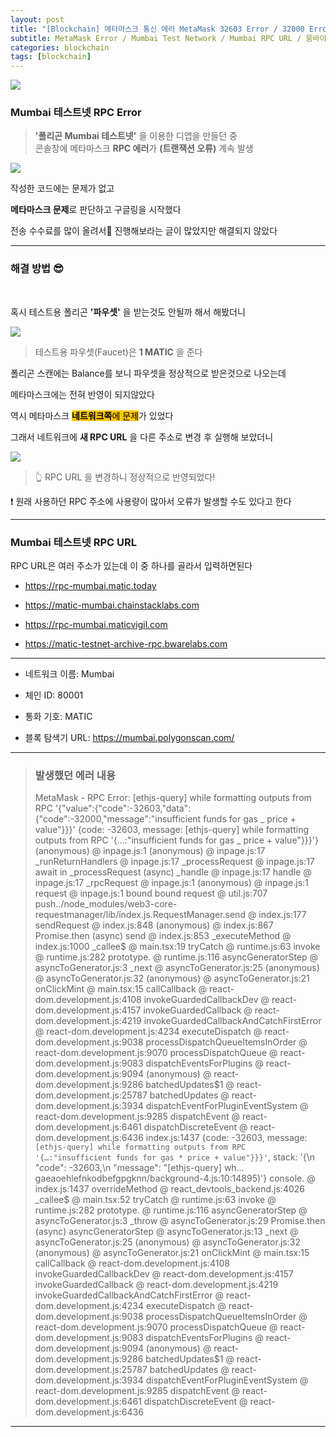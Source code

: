 ```yaml
---
layout: post
title: "[Blockchain] 메타마스크 통신 에러 MetaMask 32603 Error / 32000 Error (폴리곤 Mumbai 테스트넷)"
subtitle: MetaMask Error / Mumbai Test Network / Mumbai RPC URL / 뭄바이 / 폴리곤체인
categories: blockchain
tags: [blockchain]
---
```


![](https://velog.velcdn.com/images/-__-/post/86ec74df-cdaa-48de-bed2-8e75e515263a/image.png)

### Mumbai 테스트넷 RPC Error

> **'폴리곤 Mumbai 테스트넷'** 을 이용한 디앱을 만들던 중<br>
> 콘솔창에 메타마스크 **RPC 에러**가 **(트랜잭션 오류)** 계속 발생

![](https://velog.velcdn.com/images/-__-/post/b27ae5bd-4f6e-48e5-9baf-b9be9c9d80cf/image.png)

작성한 코드에는 문제가 없고

**메타마스크 문제**로 판단하고 구글링을 시작했다

전송 수수료를 많이 올려서🔺 진행해보라는 글이 많았지만 해결되지 않았다

---

### 해결 방법 😎

<br>

혹시 테스트용 폴리곤 **'파우셋'** 을 받는것도 안될까 해서 해봤더니

![](https://velog.velcdn.com/images/-__-/post/02eb19ef-cb81-4c60-a96e-a7bf956c9c38/image.png)

> 테스트용 파우셋(Faucet)은 **1 MATIC** 을 준다

폴리곤 스캔에는 Balance를 보니 파우셋을 정상적으로 받은것으로 나오는데

메타마스크에는 전혀 반영이 되지않았다

역시 메타마스크 <span style="background-color:#FFC701; color:#000;">**네트워크쪽**에 문제</span>가 있었다

그래서 네트워크에 **새 RPC URL** 을 다른 주소로 변경 후 실행해 보았더니

![](https://velog.velcdn.com/images/-__-/post/fdf3a926-b7e2-410e-8d6d-a648e5a4c78b/image.png)

> 👆 RPC URL 을 변경하니 정상적으로 반영되었다!

❗ 원래 사용하던 RPC 주소에 사용량이 많아서 오류가 발생할 수도 있다고 한다

---

### Mumbai 테스트넷 RPC URL

RPC URL은 여러 주소가 있는데 이 중 하나를 골라서 입력하면된다

- <https://rpc-mumbai.matic.today>

- <https://matic-mumbai.chainstacklabs.com>

- <https://rpc-mumbai.maticvigil.com>

- <https://matic-testnet-archive-rpc.bwarelabs.com>

---

- 네트워크 이름: Mumbai

- 체인 ID: 80001

- 통화 기호: MATIC

- 블록 탐색기 URL: <https://mumbai.polygonscan.com/>

---

> ### 발생했던 에러 내용
>
> MetaMask - RPC Error: [ethjs-query] while formatting outputs from RPC '{"value":{"code":-32603,"data":{"code":-32000,"message":"insufficient funds for gas _ price + value"}}}' {code: -32603, message: [ethjs-query] while formatting outputs from RPC '{…:"insufficient funds for gas _ price + value"}}}'}
> (anonymous) @ inpage.js:1
> (anonymous) @ inpage.js:17
> \_runReturnHandlers @ inpage.js:17
> \_processRequest @ inpage.js:17
> await in \_processRequest (async)
> \_handle @ inpage.js:17
> handle @ inpage.js:17
> \_rpcRequest @ inpage.js:1
> (anonymous) @ inpage.js:1
> request @ inpage.js:1
> bound bound request @ util.js:707
> push../node_modules/web3-core-requestmanager/lib/index.js.RequestManager.send @ index.js:177
> sendRequest @ index.js:848
> (anonymous) @ index.js:867
> Promise.then (async)
> send @ index.js:853
> \_executeMethod @ index.js:1000
> \_callee$ @ main.tsx:19
> tryCatch @ runtime.js:63
> invoke @ runtime.js:282
> prototype.<computed> @ runtime.js:116
> asyncGeneratorStep @ asyncToGenerator.js:3
> \_next @ asyncToGenerator.js:25
> (anonymous) @ asyncToGenerator.js:32
> (anonymous) @ asyncToGenerator.js:21
> onClickMint @ main.tsx:15
> callCallback @ react-dom.development.js:4108
> invokeGuardedCallbackDev @ react-dom.development.js:4157
> invokeGuardedCallback @ react-dom.development.js:4219
> invokeGuardedCallbackAndCatchFirstError @ react-dom.development.js:4234
> executeDispatch @ react-dom.development.js:9038
> processDispatchQueueItemsInOrder @ react-dom.development.js:9070
> processDispatchQueue @ react-dom.development.js:9083
> dispatchEventsForPlugins @ react-dom.development.js:9094
> (anonymous) @ react-dom.development.js:9286
> batchedUpdates$1 @ react-dom.development.js:25787
batchedUpdates @ react-dom.development.js:3934
dispatchEventForPluginEventSystem @ react-dom.development.js:9285
dispatchEvent @ react-dom.development.js:6461
dispatchDiscreteEvent @ react-dom.development.js:6436
index.js:1437 {code: -32603, message: `[ethjs-query] while formatting outputs from RPC '{…:"insufficient funds for gas * price + value"}}}'`, stack: '{\n  "code": -32603,\n  "message": "[ethjs-query] wh…gaeaoehlefnkodbefgpgknn/background-4.js:10:14895)'}
console.<computed> @ index.js:1437
overrideMethod @ react_devtools_backend.js:4026
_callee$ @ main.tsx:52
> tryCatch @ runtime.js:63
> invoke @ runtime.js:282
> prototype.<computed> @ runtime.js:116
> asyncGeneratorStep @ asyncToGenerator.js:3
> \_throw @ asyncToGenerator.js:29
> Promise.then (async)
> asyncGeneratorStep @ asyncToGenerator.js:13
> \_next @ asyncToGenerator.js:25
> (anonymous) @ asyncToGenerator.js:32
> (anonymous) @ asyncToGenerator.js:21
> onClickMint @ main.tsx:15
> callCallback @ react-dom.development.js:4108
> invokeGuardedCallbackDev @ react-dom.development.js:4157
> invokeGuardedCallback @ react-dom.development.js:4219
> invokeGuardedCallbackAndCatchFirstError @ react-dom.development.js:4234
> executeDispatch @ react-dom.development.js:9038
> processDispatchQueueItemsInOrder @ react-dom.development.js:9070
> processDispatchQueue @ react-dom.development.js:9083
> dispatchEventsForPlugins @ react-dom.development.js:9094
> (anonymous) @ react-dom.development.js:9286
> batchedUpdates$1 @ react-dom.development.js:25787
> batchedUpdates @ react-dom.development.js:3934
> dispatchEventForPluginEventSystem @ react-dom.development.js:9285
> dispatchEvent @ react-dom.development.js:6461
> dispatchDiscreteEvent @ react-dom.development.js:6436

---
